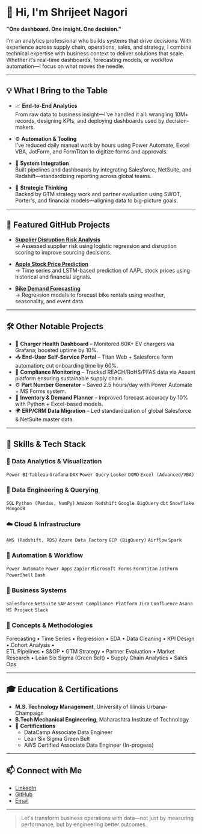 # 👋 Hi, I'm Shrijeet Nagori

**"One dashboard. One insight. One decision."**

I’m an analytics professional who builds systems that drive decisions. With experience across supply chain, operations, sales, and strategy, I combine technical expertise with business context to deliver solutions that scale. Whether it’s real-time dashboards, forecasting models, or workflow automation—I focus on what moves the needle.

---

## 💡 What I Bring to the Table

- 📈 **End-to-End Analytics**  
  From raw data to business insight—I've handled it all: wrangling 10M+ records, designing KPIs, and deploying dashboards used by decision-makers.

- ⚙️ **Automation & Tooling**  
  I’ve reduced daily manual work by hours using Power Automate, Excel VBA, JotForm, and FormTitan to digitize forms and approvals.

- 🔗 **System Integration**  
  Built pipelines and dashboards by integrating Salesforce, NetSuite, and Redshift—standardizing reporting across global teams.

- 🧠 **Strategic Thinking**  
  Backed by GTM strategy work and partner evaluation using SWOT, Porter's, and financial models—aligning data to big-picture goals.

---

## 📂 Featured GitHub Projects

- **[Supplier Disruption Risk Analysis](https://github.com/snagori28/Supplier-Disruption-Risk-Analysis)**  
  → Assessed supplier risk using logistic regression and disruption scoring to improve sourcing decisions.

- **[Apple Stock Price Prediction](https://github.com/snagori28/Apple-Stock-Price-Prediction)**  
  → Time series and LSTM-based prediction of AAPL stock prices using historical and financial signals.

- **[Bike Demand Forecasting](https://github.com/snagori28/Bike-Demand-Forecasting)**  
  → Regression models to forecast bike rentals using weather, seasonality, and event data.

---

## 🛠️ Other Notable Projects

- 🔋 **Charger Health Dashboard** – Monitored 60K+ EV chargers via Grafana; boosted uptime by 10%.  
- 📥 **End-User Self-Service Portal** – Titan Web + Salesforce form automation; cut onboarding time by 60%.  
- 🧾 **Compliance Monitoring** – Tracked REACH/RoHS/PFAS data via Assent platform ensuring sustainable supply chain.  
- ⚙️ **Part Number Generator** – Saved 2.5 hours/day with Power Automate + MS Forms system.  
- 🚚 **Inventory & Demand Planner** – Improved forecast accuracy by 10% with Python + Excel-based models.  
- 🌍 **ERP/CRM Data Migration** – Led standardization of global Salesforce & NetSuite master data.

---

## 🧰 Skills & Tech Stack

### 🔎 Data Analytics & Visualization  
`Power BI` `Tableau` `Grafana` `DAX` `Power Query` `Looker` `DOMO` `Excel (Advanced/VBA)`

### 🧪 Data Engineering & Querying  
`SQL` `Python (Pandas, NumPy)` `Amazon Redshift` `Google BigQuery` `dbt` `Snowflake` `MongoDB`

### ☁️ Cloud & Infrastructure  
`AWS (Redshift, RDS)` `Azure Data Factory` `GCP (BigQuery)` `Airflow` `Spark`

### 🤖 Automation & Workflow  
`Power Automate` `Power Apps` `Zapier` `Microsoft Forms` `FormTitan` `JotForm` `PowerShell` `Bash`

### 🧩 Business Systems  
`Salesforce` `NetSuite` `SAP` `Assent Compliance Platform` `Jira` `Confluence` `Asana` `MS Project` `Slack`

### 🧠 Concepts & Methodologies  
Forecasting • Time Series • Regression • EDA • Data Cleaning • KPI Design • Cohort Analysis •  
ETL Pipelines • S&OP • GTM Strategy • Partner Evaluation • Market Research • Lean Six Sigma (Green Belt)
• Supply Chain Analytics • Sales Ops

---

## 🎓 Education & Certifications

- **M.S. Technology Management**, University of Illinois Urbana-Champaign  
- **B.Tech Mechanical Engineering**, Maharashtra Institute of Technology  
- 📜 **Certifications**  
  - DataCamp Associate Data Engineer 
  - Lean Six Sigma Green Belt
  - AWS Certified Associate Data Engineer (In-progess)

---

## 📫 Connect with Me

- [LinkedIn](https://www.linkedin.com/in/shrijeetnagori)  
- [GitHub](https://github.com/snagori28)  
- [Email](shrijeetnagori28@outlook.com) 

---

> Let's transform business operations with data—not just by measuring performance, but by engineering better outcomes.
